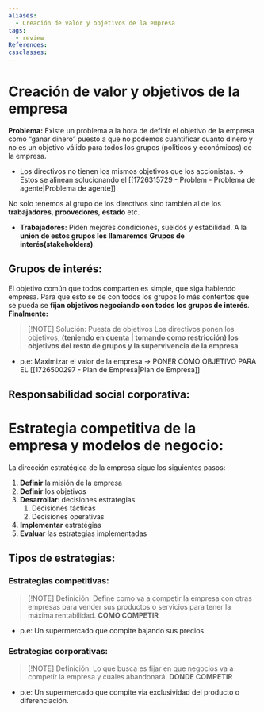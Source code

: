 ```yaml
---
aliases:
  - Creación de valor y objetivos de la empresa
tags:
  - review
References: 
cssclasses:
---
```

# Creación de valor y objetivos de la empresa
**Problema:**
Existe un problema a la hora de definir el objetivo de la empresa como “ganar dinero” puesto a que no podemos cuantificar cuanto dinero y no es un objetivo válido para todos los grupos (políticos y económicos) de la empresa. 
+ Los directivos no tienen los mismos objetivos que los accionistas. → Estos se alinean solucionando el [[1726315729 - Problem - Problema de agente|Problema de agente]]

No solo tenemos al grupo de los directivos sino también al de los **trabajadores**, **proovedores**, **estado** etc. 
+ **Trabajadores:** Piden mejores condiciones, sueldos y estabilidad.
A la **unión de estos grupos les llamaremos Grupos de interés(stakeholders)**. 

## Grupos de interés: 
El objetivo común que todos comparten es simple, que siga habiendo empresa. Para que esto se de con todos los grupos lo más contentos que se pueda se **fijan objetivos negociando con todos los grupos de interés**. 
**Finalmente:**
> [!NOTE] Solución: Puesta de objetivos
> Los directivos ponen los objetivos, **(teniendo en cuenta | tomando como restricción) los objetivos del resto de grupos y la supervivencia de la empresa**
+ p.e: Maximizar el valor de la empresa → PONER COMO OBJETIVO PARA EL [[1726500297 - Plan de Empresa|Plan de Empresa]]
## Responsabilidad social corporativa: 



# Estrategia competitiva de la empresa y modelos de negocio:
La dirección estratégica de la empresa sigue los siguientes pasos: 
1. **Definir** la misión de la empresa
2. **Definir** los objetivos
3. **Desarrollar**: decisiones estrategias
	1. Decisiones tácticas
	2. Decisiones operativas
4. **Implementar** estratégias
5. **Evaluar** las estrategias implementadas
## Tipos de estrategias: 
### Estrategias competitivas:

> [!NOTE] Definición: 
> Define como va a competir la empresa con otras empresas para vender sus productos o servicios para tener la máxima rentabilidad. **COMO COMPETIR**

+ p.e: Un supermercado que compite bajando sus precios.
### Estrategias corporativas: 

> [!NOTE] Definición: 
> Lo que busca es fijar en que negocios va a competir la empresa y cuales abandonará. **DONDE COMPETIR**

+ p.e: Un supermercado que compite via exclusividad del producto o diferenciación. 

